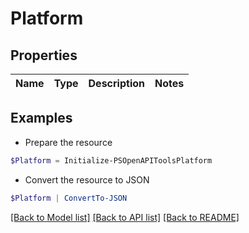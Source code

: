 # Platform
## Properties

Name | Type | Description | Notes
------------ | ------------- | ------------- | -------------

## Examples

- Prepare the resource
```powershell
$Platform = Initialize-PSOpenAPIToolsPlatform 
```

- Convert the resource to JSON
```powershell
$Platform | ConvertTo-JSON
```

[[Back to Model list]](../README.md#documentation-for-models) [[Back to API list]](../README.md#documentation-for-api-endpoints) [[Back to README]](../README.md)

